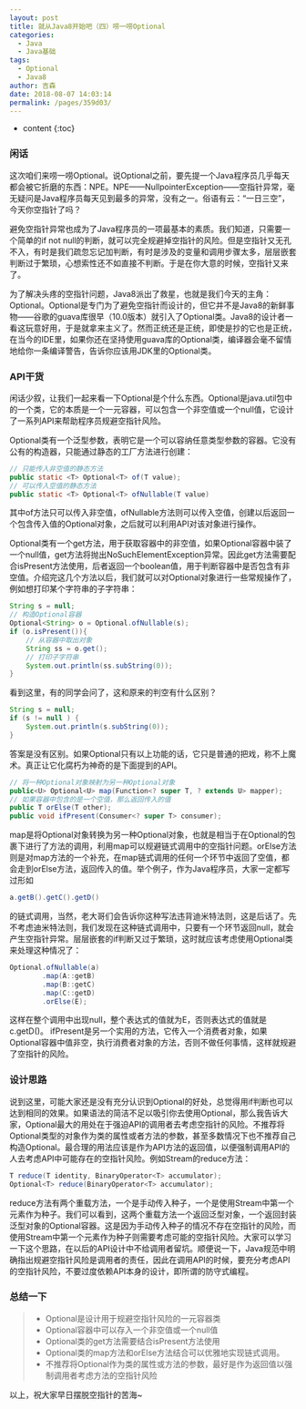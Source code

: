 ```yaml
---
layout: post
title: 就从Java8开始吧（四）唠一唠Optional
categories: 
  - Java
  - Java基础
tags: 
  - Optional
  - Java8
author: 吉森
date: 2018-08-07 14:03:14
permalink: /pages/359d03/
---
```


* content
{:toc}

### 闲话

这次咱们来唠一唠Optional。说Optional之前，要先提一个Java程序员几乎每天都会被它折磨的东西：NPE。NPE——NullpointerException——空指针异常，毫无疑问是Java程序员每天见到最多的异常，没有之一。俗语有云：“一日三空”，今天你空指针了吗？

避免空指针异常也成为了Java程序员的一项最基本的素质。我们知道，只需要一个简单的if not null的判断，就可以完全规避掉空指针的风险。但是空指针又无孔不入，有时是我们疏忽忘记加判断，有时是涉及的变量和调用步骤太多，层层嵌套判断过于繁琐，心想索性还不如直接不判断。于是在你大意的时候，空指针又来了。

为了解决头疼的空指针问题，Java8派出了救星，也就是我们今天的主角：Optional。Optional是专门为了避免空指针而设计的，但它并不是Java8的新鲜事物——谷歌的guava库很早（10.0版本）就引入了Optional类。Java8的设计者一看这玩意好用，于是就拿来主义了。然而正统还是正统，即使是抄的它也是正统，在当今的IDE里，如果你还在坚持使用guava库的Optional类，编译器会毫不留情地给你一条编译警告，告诉你应该用JDK里的Optional类。

<!--more-->

### API干货
闲话少叙，让我们一起来看一下Optional是个什么东西。Optional是java.util包中的一个类，它的本质是一个一元容器，可以包含一个非空值或一个null值，它设计了一系列API来帮助程序员规避空指针风险。

Optional类有一个泛型参数，表明它是一个可以容纳任意类型参数的容器。它没有公有的构造器，只能通过静态的工厂方法进行创建：
```java
// 只能传入非空值的静态方法
public static <T> Optional<T> of(T value);
// 可以传入空值的静态方法
public static <T> Optional<T> ofNullable(T value)
```
其中of方法只可以传入非空值，ofNullable方法则可以传入空值，创建以后返回一个包含传入值的Optional对象，之后就可以利用API对该对象进行操作。

Optional类有一个get方法，用于获取容器中的非空值，如果Optional容器中装了一个null值，get方法将抛出NoSuchElementException异常。因此get方法需要配合isPresent方法使用，后者返回一个boolean值，用于判断容器中是否包含有非空值。介绍完这几个方法以后，我们就可以对Optional对象进行一些常规操作了，例如想打印某个字符串的子字符串：
```java
String s = null;
// 构造Optional容器
Optional<String> o = Optional.ofNullable(s);
if (o.isPresent()){
    // 从容器中取出对象
    String ss = o.get();
    // 打印子字符串
    System.out.println(ss.subString(0));
}
```

看到这里，有的同学会问了，这和原来的判空有什么区别？
```java
String s = null;
if (s != null ) {
    System.out.println(s.subString(0));
}
```

答案是没有区别。如果Optional只有以上功能的话，它只是普通的把戏，称不上魔术。真正让它化腐朽为神奇的是下面提到的API。
```java
// 将一种Optional对象映射为另一种Optional对象
public<U> Optional<U> map(Function<? super T, ? extends U> mapper);
// 如果容器中包含的是一个空值，那么返回传入的值
public T orElse(T other);
public void ifPresent(Consumer<? super T> consumer);
```
map是将Optional对象转换为另一种Optional对象，也就是相当于在Optional的包裹下进行了方法的调用，利用map可以规避链式调用中的空指针问题。orElse方法则是对map方法的一个补充，在map链式调用的任何一个环节中返回了空值，都会走到orElse方法，返回传入的值。举个例子，作为Java程序员，大家一定都写过形如
```java
a.getB().getC().getD()
```
的链式调用，当然，老大哥们会告诉你这种写法违背迪米特法则，这是后话了。先不考虑迪米特法则，我们发现在这种链式调用中，只要有一个环节返回null，就会产生空指针异常。层层嵌套的if判断又过于繁琐，这时就应该考虑使用Optional类来处理这种情况了：
```java
Optional.ofNullable(a)
        .map(A::getB)
        .map(B::getC)
        .map(C::getD)
        .orElse(E);
```
这样在整个调用中出现null，整个表达式的值就为E，否则表达式的值就是c.getD()。
ifPresent是另一个实用的方法，它传入一个消费者对象，如果Optional容器中值非空，执行消费者对象的方法，否则不做任何事情，这样就规避了空指针的风险。

### 设计思路
说到这里，可能大家还是没有充分认识到Optional的好处，总觉得用if判断也可以达到相同的效果。如果语法的简洁不足以吸引你去使用Optional，那么我告诉大家，Optional最大的用处在于强迫API的调用者去考虑空指针的风险。不推荐将Optional类型的对象作为类的属性或者方法的参数，甚至多数情况下也不推荐自己构造Optional。最合理的用法应该是作为API方法的返回值，以便强制调用API的人去考虑API中可能存在的空指针风险。例如Stream的reduce方法：
```java
T reduce(T identity, BinaryOperator<T> accumulator);
Optional<T> reduce(BinaryOperator<T> accumulator);
```
reduce方法有两个重载方法，一个是手动传入种子，一个是使用Stream中第一个元素作为种子。我们可以看到，这两个重载方法一个返回泛型对象，一个返回封装泛型对象的Optional容器。这是因为手动传入种子的情况不存在空指针的风险，而使用Stream中第一个元素作为种子则需要考虑可能的空指针风险。大家可以学习一下这个思路，在以后的API设计中不给调用者留坑。顺便说一下，Java规范中明确指出规避空指针风险是调用者的责任，因此在调用API的时候，要充分考虑API的空指针风险，不要过度依赖API本身的设计，即所谓的防守式编程。

### 总结一下
>- Optional是设计用于规避空指针风险的一元容器类
>- Optional容器中可以存入一个非空值或一个null值
>- Optional类的get方法需要结合isPresent方法使用
>- Optional类的map方法和orElse方法结合可以优雅地实现链式调用。
>- 不推荐将Optional作为类的属性或方法的参数，最好是作为返回值以强制调用者考虑方法的空指针风险

以上，祝大家早日摆脱空指针的苦海~
